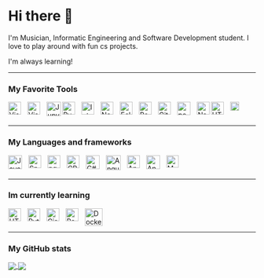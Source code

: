 # Hi there 👋 

I'm Musician, Informatic Engineering and Software Development student. I love to play around with fun cs projects. 

I'm always learning!


---


### My Favorite Tools

[<img align="left" alt="Visual Studio Code" width="26px" src="https://cdn.jsdelivr.net/gh/devicons/devicon/icons/vscode/vscode-original.svg" style="padding-right:10px;" />](https://code.visualstudio.com/)
[<img align="left" alt="Visual Studio 2019" width="26px" src="https://upload.wikimedia.org/wikipedia/commons/5/59/Visual_Studio_Icon_2019.svg" style="padding-right:10px;" />](https://visualstudio.microsoft.com/vs/)
[<img align="left" alt="Jupyter" width="29px" src="https://upload.wikimedia.org/wikipedia/commons/3/38/Jupyter_logo.svg" />](https://jupyter.org/)
[<img align="left" alt="PyCharm" width="26px" src="https://upload.wikimedia.org/wikipedia/commons/1/1d/PyCharm_Icon.svg" style="padding-right:10px;" />](https://www.jetbrains.com/pycharm/)
[<img align="left" alt="IntelliJ" width="26px" src="https://upload.wikimedia.org/wikipedia/commons/9/9c/IntelliJ_IDEA_Icon.svg" style="padding-right:10px;" />](https://www.jetbrains.com/idea/)
[<img align="left" alt="NetBeans" width="26px" src="https://upload.wikimedia.org/wikipedia/commons/thumb/9/98/Apache_NetBeans_Logo.svg/444px-Apache_NetBeans_Logo.svg.png" style="padding-right:10px;" />](https://netbeans.apache.org/download/index.html)
[<img align="left" alt="Eclipse" width="26px" src="https://en.opensuse.org/images/2/2c/Eclipse_icon.png" style="padding-right:10px;" />](https://www.eclipse.org/downloads/)
[<img align="left" alt="Postman" width="26px" src="https://seeklogo.com/images/P/postman-logo-0087CA0D15-seeklogo.com.png" style="padding-right:10px;" />](https://www.postman.com/)
[<img align="left" alt="GitHub" width="26px" src="https://user-images.githubusercontent.com/3369400/139447912-e0f43f33-6d9f-45f8-be46-2df5bbc91289.png" style="padding-right:10px;" />](https://github.com/)
[<img align="left" alt="pentaho" width="27px" src="https://avatars.githubusercontent.com/u/1022787?s=200&v=4" style="padding-right:10px;" />](https://sourceforge.net/projects/pentaho/)
[<img align="left" alt="Navicat" width="26px" src="https://www.navicat.com/images/02.Product_00_AllProducts_Premium15.png" />](https://navicat.com/en/)
[<img align="left" alt="HTML5" width="26px" src="https://cdn.jsdelivr.net/gh/devicons/devicon/icons/html5/html5-original.svg" style="padding-right:10px;" />](https://html.spec.whatwg.org/)
[<img align="left" alt="Figma" width="18px" src="https://upload.wikimedia.org/wikipedia/commons/3/33/Figma-logo.svg" />](https://www.figma.com/) 




<br />
<br />

---
### My Languages and frameworks

[<img align="left" alt="Java" width="28px" src="https://icons.iconarchive.com/icons/papirus-team/papirus-apps/256/java-icon.png" style="padding-right:10px;" />](https://www.java.com/)
[<img align="left" alt="Spring Boot" width="26px" src="https://img.icons8.com/color/256/spring-logo.png" style="padding-right:10px;" />](https://spring.io/)
[<img align="left" alt="pgSQL" width="26px" src="https://wiki.postgresql.org/images/a/a4/PostgreSQL_logo.3colors.svg" style="padding-right:10px;" />](https://www.postgresql.org/)
[<img align="left" alt="CPP" width="26px" src="https://upload.wikimedia.org/wikipedia/commons/1/18/ISO_C%2B%2B_Logo.svg" style="padding-right:10px;" />](https://isocpp.org/)
[<img align="left" alt="C#" width="28px" src="https://static.cdnlogo.com/logos/c/27/c.svg" style="padding-right:10px;" />](https://docs.microsoft.com/en-gb/dotnet/csharp/)
[<img align="left" alt="Angular" width="30px" src="https://upload.wikimedia.org/wikipedia/commons/c/cf/Angular_full_color_logo.svg" style="padding-right:10px;" />](https://angular.io/)
[<img align="left" alt="Angular" width="26px" src="https://is4-ssl.mzstatic.com/image/thumb/Purple113/v4/d7/24/08/d7240855-0e51-7f7e-6c2d-3bafdea5a05f/source/512x512bb.jpg" style="padding-right:10px;" />](https://www.bloodshed.net/Dev-Pascal)
[<img align="left" alt="Angular" width="28px" src="https://learn.microsoft.com/en-us/cpp/media/index/logo-asm.svg?view=msvc-170" style="padding-right:10px;" />](https://en.wikipedia.org/wiki/X86_assembly_language)
[<img align="left" alt="MongoDB" width="25px" src="https://cdn.jsdelivr.net/gh/devicons/devicon/icons/mongodb/mongodb-original.svg" style="padding-right:10px;" />](https://www.mongodb.com/)





<br />
<br />

---

### Im currently learning

[<img align="left" alt="HTML5" width="26px" src="https://upload.wikimedia.org/wikipedia/commons/2/2d/Tensorflow_logo.svg" style="padding-right:10px;" />](https://www.tensorflow.org/)
[<img align="left" alt="Python" width="26px" src="https://upload.wikimedia.org/wikipedia/commons/c/c3/Python-logo-notext.svg" style="padding-right:10px;" />](https://www.python.org/)
[<img align="left" alt="Cisco Packet Tracer" width="26px" src="https://upload.wikimedia.org/wikipedia/en/d/dc/Cisco_Packet_Tracer_Icon.png" style="padding-right:10px;" />](https://www.netacad.com/courses/packet-tracer)
[<img align="left" alt="RabbitMQ" width="26px" src="https://assets.zabbix.com/img/brands/rabbitmq.svg" style="padding-right:10px;" />](https://www.rabbitmq.com/)
[<img align="left" alt="Docker" width="36px" src="https://img.icons8.com/color/512/docker.png" />](https://www.docker.com/)

<br />
<br />

---

### My GitHub stats
<a href="">
  <img align="center" src="https://github-readme-stats.vercel.app/api?username=ImMamey&show_icons=true&hide_border=false&count_private=true&title_color=ff652f&icon_color=FFE400&bg_color=09131B&text_color=ffffff&border_color=0c1a25" />
</a>
<a href="">
  <img align="center" src="https://github-readme-stats.vercel.app/api/top-langs/?username=ImMamey&title_color=ff652f&icon_color=FFE400&bg_color=09131B&text_color=ffffff&border_color=0c1a25&langs_count=10&layout=compact" />
</a>
